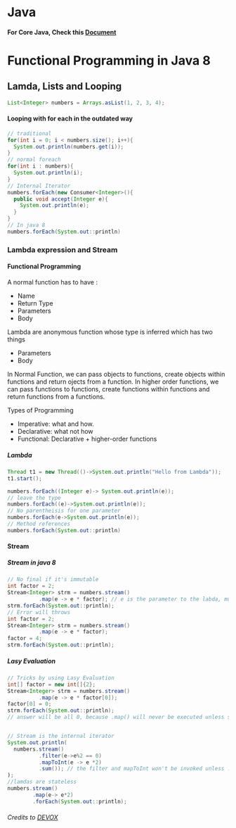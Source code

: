 # Java
#### For Core Java, Check this [Document](https://github.com/chhatrachhorm/JavaIntroduction/blob/master/Examination/Papers/Model/Examination.md)

# Functional Programming in Java 8
## Lamda, Lists and Looping
```Java
List<Integer> numbers = Arrays.asList(1, 2, 3, 4);
```
#### Looping with for each in the outdated way
```Java
// traditional
for(int i = 0; i < numbers.size(); i++){
  System.out.println(numbers.get(i));
}
// normal foreach
for(int i : numbers){
  System.out.println(i);
}
// Internal Iterator
numbers.forEach(new Consumer<Integer>(){
  public void accept(Integer e){
    System.out.println(e);
  }
}
// In java 8
numbers.forEach(System.out::println)
```

### Lambda expression and Stream
#### Functional Programming
A normal function has to have :
  - Name
  - Return Type
  - Parameters
  - Body

Lambda are anonymous function whose type is inferred which has two things
  - Parameters
  - Body

In Normal Function, we can pass objects to functions, create objects within functions and return ojects from a function.
In higher order functions, we can pass functions to functions, create functions within functions and return functions from a functions.

Types of Programming
- Imperative: what and how.    
- Declarative: what not how
- Functional: Declarative + higher-order functions
##### Lambda
```Java
Thread t1 = new Thread(()->System.out.println("Hello from Lambda"));
t1.start();
```
``` Java
numbers.forEach((Integer e)-> System.out.println(e));
// leave the type
numbers.forEach((e)->System.out.println(e));
// No parentheisis for one parameter
numbers.forEach(e->System.out.println(e));
// Method references
numbers.forEach(System.out::println)
```
#### Stream
##### Stream in java 8
```Java
// No final if it's immutable
int factor = 2;
Stream<Integer> strm = numbers.stream()
          .map(e -> e * factor); // e is the parameter to the labda, much like args is the parameter to main
strm.forEach(System.out::println);
// Error will throws
int factor = 2;
Stream<Integer> strm = numbers.stream()
          .map(e -> e * factor);
factor = 4;
strm.forEach(System.out::println);
```
##### Lasy Evaluation
```Java
// Tricks by using Lasy Evaluation
int[] factor = new int[]{2};
Stream<Integer> strm = numbers.stream()
          .map(e -> e * factor[0]);
factor[0] = 0;
strm.forEach(System.out::println);
// answer will be all 0, because .map() will never be executed unless strm.forEach(System.out::println) is executed


// Stream is the internal iterator
System.out.println(
  numbers.stream()
          .filter(e->e%2 == 0)
          .mapToInt(e -> e *2)
          .sum()); // the filter and mapToInt won't be invoked unless .sum() is executed
);
//lamdas are stateless
numbers.stream()
        .map(e-> e*2)
        .forEach(System.out::println);

```

###### Credits to [DEVOX](http://www.agiledeveloper.com/downloads.html)
